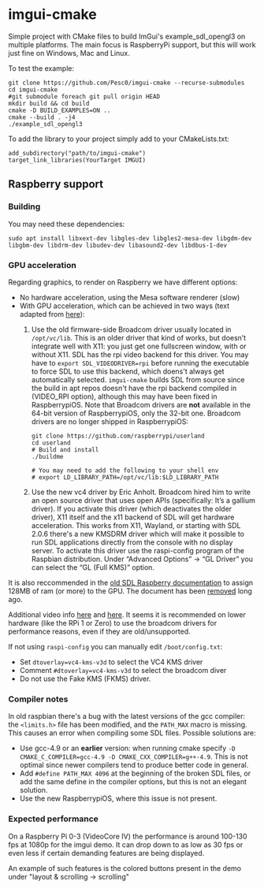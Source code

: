 # imgui-cmake

Simple project with CMake files to build ImGui's example_sdl_opengl3 on multiple platforms. 
The main focus is RaspberryPi support, but this will work just fine on Windows, Mac and Linux.

To test the example:
```
git clone https://github.com/Pesc0/imgui-cmake --recurse-submodules
cd imgui-cmake
#git submodule foreach git pull origin HEAD
mkdir build && cd build
cmake -D BUILD_EXAMPLES=ON ..
cmake --build . -j4
./example_sdl_opengl3
```

To add the library to your project simply add to your CMakeLists.txt: 
```
add_subdirectory("path/to/imgui-cmake")
target_link_libraries(YourTarget IMGUI)
```


## Raspberry support

### Building
You may need these dependencies: 

```
sudo apt install libxext-dev libgles-dev libgles2-mesa-dev libgdm-dev libgbm-dev libdrm-dev libudev-dev libasound2-dev libdbus-1-dev
```

### GPU acceleration
Regarding graphics, to render on Raspberry we have different options:
- No hardware acceleration, using the Mesa software renderer (slow)
- With GPU acceleration, which can be achieved in two ways (text adapted from [here](https://discourse.libsdl.org/t/sdl2-performances-on-raspberrypi/22992)):
  1. Use the old firmware-side Broadcom driver usually located in ```/opt/vc/lib```. This is an older driver that kind of works, but doesn’t integrate well with X11: you just get one fullscreen window, with or without X11. SDL has the rpi video backend for this driver. You may have to ```export SDL_VIDEODRIVER=rpi``` before running the executable to force SDL to use this backend, which doens't always get automatically selected. ```imgui-cmake``` builds SDL from source since the build in apt repos doesn't have the rpi backend compiled in (VIDEO_RPI option), although this may have been fixed in RaspberrypiOS. Note that Broadcom drivers are **not** available in the 64-bit version of RaspberrypiOS, only the 32-bit one. Broadcom drivers are no longer shipped in RaspberrypiOS: 

      ```
      git clone https://github.com/raspberrypi/userland
      cd userland
      # Build and install
      ./buildme

      # You may need to add the following to your shell env
      # export LD_LIBRARY_PATH=/opt/vc/lib:$LD_LIBRARY_PATH
      ```

  2. Use the new vc4 driver by Eric Anholt. Broadcom hired him to write an open source driver that uses open APIs (specifically: It’s a gallium driver). If you activate this driver (which deactivates the older driver), X11 itself and the x11 backend of SDL will get hardware acceleration. This works from X11, Wayland, or starting with SDL 2.0.6 there's a new KMSDRM driver which will make it possible to run SDL applications directly from the console with no display server. To activate this driver use the raspi-config program of the Raspbian distribution. Under “Advanced Options” -> “GL Driver” you can select the “GL (Full KMS)” option. 

It is also reccommended in the [old SDL Raspberry documentation](https://github.com/libsdl-org/SDL/blob/670db4d248d93963ef9d7e7c84daeaaa7e5ed36b/docs/README-raspberrypi.md) to assign 128MB of ram (or more) to the GPU. The document has been [removed](https://github.com/libsdl-org/SDL/commit/96414fa56a4c3e1e2b9d81a611365e1260013e7f) long ago.

Additional video info [here](https://pip.raspberrypi.com/categories/1259-audio-camera-and-display/documents/RP-004341-WP/Troubleshooting-KMS-HDMI-output.pdf) and [here](https://forums.raspberrypi.com/viewtopic.php?t=310315). It seems it is recommended on lower hardware (like the RPi 1 or Zero) to use the broadcom drivers for performance reasons, even if they are old/unsupported.

If not using `raspi-config` you can manually edit `/boot/config.txt`:
- Set `dtoverlay=vc4-kms-v3d` to select the VC4 KMS driver 
- Comment `#dtoverlay=vc4-kms-v3d` to select the broadcom diver
- Do not use the Fake KMS (FKMS) driver.

### Compiler notes
In old raspbian there's a bug with the latest versions of the gcc compiler: the `<limits.h>` file has been modified, and the `PATH_MAX` macro is missing. This causes an error when compiling some SDL files. Possible solutions are:
- Use gcc-4.9 or an **earlier** version: when running cmake specify `-D CMAKE_C_COMPILER=gcc-4.9 -D CMAKE_CXX_COMPILER=g++-4.9`. This is not optimal since newer compilers tend to produce better code in general.
- Add `#define PATH_MAX 4096` at the beginning of the broken SDL files, or add the same define in the compiler options, but this is not an elegant solution. 
- Use the new RaspberrypiOS, where this issue is not present. 

### Expected performance
On a Raspberry Pi 0-3 (VideoCore IV) the performance is around 100-130 fps at 1080p for the imgui demo. It can drop down to as low as 30 fps or even less if certain demanding features are being displayed. 

An example of such features is the colored buttons present in the demo under "layout & scrolling -> scrolling"
